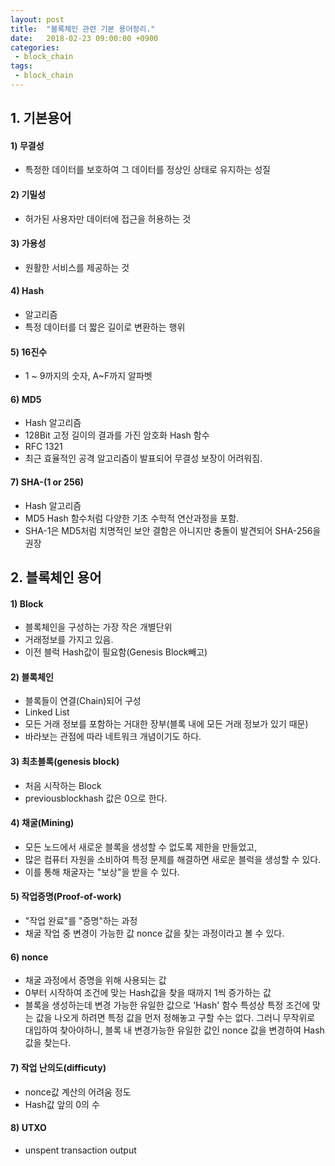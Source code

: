 ```yaml
---
layout: post
title:  "블록체인 관련 기본 용어정리."
date:   2018-02-23 09:00:00 +0900
categories:
 - block_chain
tags: 
 - block_chain
---
```

## 1. 기본용어
#### 1) 무결성
- 특정한 데이터를 보호하여 그 데이터를 정상인 상태로 유지하는 성질

#### 2) 기밀성
- 허가된 사용자만 데이터에 접근을 허용하는 것

#### 3) 가용성
- 원활한 서비스를 제공하는 것

#### 4) Hash
- 알고리즘
- 특정 데이터를 더 짧은 길이로 변환하는 행위

#### 5) 16진수
- 1 ~ 9까지의 숫자, A~F까지 알파벳

#### 6) MD5
- Hash 알고리즘
- 128Bit 고정 길이의 결과를 가진 암호화 Hash 함수
- RFC 1321
- 최근 효율적인 공격 알고리즘이 발표되어 무결성 보장이 어려워짐.

#### 7) SHA-(1 or 256)
- Hash 알고리즘
- MD5 Hash 함수처럼 다양한 기초 수학적 연산과정을 포함.
- SHA-1은 MD5처럼 치명적인 보안 결함은 아니지만 충돌이 발견되어 SHA-256을 권장

## 2. 블록체인 용어
#### 1) Block 
- 블록체인을 구성하는 가장 작은 개별단위
- 거래정보를 가지고 있음.
- 이전 블럭 Hash값이 필요함(Genesis Block빼고)

#### 2) 블록체인
- 블록들이 연결(Chain)되어 구성
- Linked List
- 모든 거래 정보를 포함하는 거대한 장부(블록 내에 모든 거래 정보가 있기 때문)
- 바라보는 관점에 따라 네트워크 개념이기도 하다.

#### 3) 최초블록(genesis block)
- 처음 시작하는 Block
- previousblockhash 값은 0으로 한다.

#### 4) 채굴(Mining)
- 모든 노드에서 새로운 블록을 생성할 수 없도록 제한을 만들었고,
- 많은 컴퓨터 자원을 소비하여 특정 문제를 해결하면 새로운 블럭을 생성할 수 있다.
- 이를 통해 채굴자는 "보상"을 받을 수 있다.

#### 5) 작업증명(Proof-of-work)
- "작업 완료"를 "증명"하는 과정
- 채굴 작업 중 변경이 가능한 값 nonce 값을 찾는 과정이라고 볼 수 있다.

#### 6) nonce
- 채굴 과정에서 증명을 위해 사용되는 값
- 0부터 시작하여 조건에 맞는 Hash값을 찾을 때까지 1씩 증가하는 값
- 블록을 생성하는데 변경 가능한 유일한 값으로 'Hash' 함수 특성상 특정 조건에 맞는 값을 나오게 하려면 특정 값을 먼저 정해놓고 구할 수는 없다. 그러니 무작위로 대입하여 찾아야하니, 블록 내 변경가능한 유일한 값인 nonce 값을 변경하여 Hash값을 찾는다.

#### 7) 작업 난의도(difficuty)
- nonce값 계산의 어려움 정도
- Hash값 앞의 0의 수

#### 8) UTXO
- unspent transaction output
